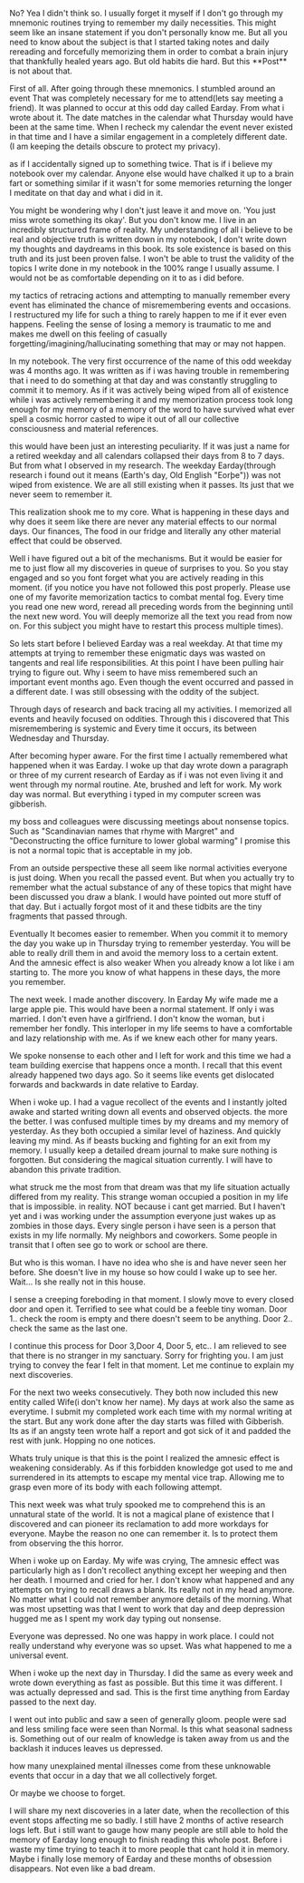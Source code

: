 No? Yea I didn't think so. I usually forget it myself if I don't go through my mnemonic routines trying to remember my daily necessities. This might seem like an insane statement if you don't personally know me. But all you need to know about the subject is that I started taking notes and daily rereading and forcefully memorizing them in order to combat a brain injury that thankfully healed years ago. But old habits die hard. But this \*\*Post\*\* is not about that.

First of all. After going through these mnemonics. I stumbled around an event That was completely necessary for me to attend(lets say meeting a friend). It was planned to occur at this odd day called Earday. From what i wrote about it. The date matches in the calendar what Thursday would have been at the same time. When I recheck my calendar the event never existed in that time and I have a similar engagement in a completely different date. (I am keeping the details obscure to protect my privacy).

as if I accidentally signed up to something twice. That is if i believe my notebook over my calendar. Anyone else would have chalked it up to a brain fart or something similar if it wasn't for some memories returning the longer I meditate on that day and what i did in it.

You might be wondering why I don't just leave it and move on. 'You just miss wrote something its okay'. But you don't know me. I live in an incredibly structured frame of reality. My understanding of all i believe to be real and objective truth is written down in my notebook, I don't write down my thoughts and daydreams in this book. Its sole existence is based on this truth and its just been proven false. I won't be able to trust the validity of the topics I write done in my notebook in the 100% range I usually  assume. I would not be as comfortable depending on it to as i did before.

my tactics of retracing actions and attempting to manually remember every event has eliminated the chance of misremembering events and occasions. I restructured my life for such a thing to rarely happen to me if it ever even happens. Feeling the sense of losing a memory is traumatic to me and makes me dwell on this feeling of casually forgetting/imagining/hallucinating something that may or may not happen.

In my notebook. The very first occurrence of the name of this odd weekday was 4 months ago. It was written as if i was having trouble in remembering that i need to do something at that day and was constantly struggling to commit it to memory. As if it was actively being wiped from all of existence while i was actively remembering it and my memorization process took long enough for my memory of a memory of the word to have survived what ever spell a cosmic horror casted to wipe it out of all our collective consciousness and material references.

this would have been just an interesting peculiarity. If it was just a name for a retired weekday and all calendars collapsed their days from 8 to 7 days. But from what I observed in my research. The weekday Earday(through research i found out it means (Earth's day, Old English "Eorþe")) was not wiped from existence. We are all still existing when it passes. Its just that we never seem to remember it.

This realization shook me to my core. What is happening in these days and why does it seem like there are never any material effects to our normal days. Our finances, The food in our fridge and literally any other material effect that could be observed.

Well i have figured out a bit of the mechanisms. But it would be easier for me to just flow all my discoveries in queue of surprises to you. So you stay engaged and so you font forget what you are actively reading in this moment. (if you notice you have not followed this post properly. Please use one of my favorite memorization tactics to combat mental fog. Every time you read one new word, reread all preceding words from the beginning until the next new word. You will deeply memorize all the text you read from now on. For this subject you might have to restart this process multiple times).

So lets start before I believed Earday was a real weekday. At that time my attempts at trying to remember these enigmatic days was wasted on tangents and real life responsibilities. At this point I have been pulling hair trying to figure out. Why i seem to have miss remembered such an important event months ago. Even though the event occurred and passed in a different date. I was still obsessing with the oddity of the  subject.

Through days of research and back tracing all my activities. I memorized all events and heavily focused on oddities. Through this i discovered that This misremembering is systemic and Every time it occurs, its between Wednesday and Thursday.

After becoming hyper aware. For the first time I actually remembered what happened when it was Earday. I woke up that day wrote down a paragraph or three of my current research of Earday as if i was not even living it and went through my normal routine. Ate, brushed and left for work. My work day was normal. But everything i typed in my computer screen was gibberish.

my boss and colleagues were discussing meetings about nonsense topics. Such as "Scandinavian names that rhyme with Margret"  and "Deconstructing the office furniture to lower global warming" I promise this is not a normal topic that is acceptable in my job.

From an outside perspective these all seem like normal activities everyone is just doing. When you recall the passed event. But when you actually try to remember what the actual substance of any of these topics that might have been discussed you draw a blank. I would have pointed out more stuff of that day. But i actually forgot most of it and these tidbits are the tiny fragments that passed through.

Eventually It becomes easier to remember. When you commit it to memory the day you wake up in Thursday trying to remember yesterday. You will be able to really drill them in and avoid the memory loss to a certain extent. And the amnesic effect is also weaker When you already know a lot like i am starting to. The more you know of what happens in these days, the more you remember.

The next week. I made another discovery. In Earday My wife made me a large apple pie. This would have been a normal statement. If only i was married. I don't even have a girlfriend. I don't know the woman, but i remember her fondly. This interloper in my life seems to have a comfortable and lazy relationship with me. As if we knew each other for many years.

We spoke nonsense to each other and I left for work and this time we had a team building exercise that happens once a month. I recall that this event already happened two days ago. So it seems like events get dislocated forwards and backwards in date relative to Earday.

When i woke up. I had a vague recollect of the events and I instantly jolted awake and started writing down all events and observed objects. the more the better. I was confused multiple times by my dreams and my memory of yesterday. As they both occupied a similar level of haziness. And quickly leaving my mind. As if beasts bucking and fighting for an exit from my memory. I usually keep a detailed dream journal to make sure nothing is forgotten. But considering the magical situation currently. I will have to abandon this private tradition.

what struck me the most from that dream was that my life situation actually differed from my reality. This strange woman occupied a position in my life that is impossible. in reality. NOT because i cant get married. But I haven't yet and i was working under the assumption everyone just wakes up as zombies in those days. Every single person i have seen is a person that exists in my life normally. My neighbors and coworkers. Some people in transit that I often see go to work or school are there.

But who is this woman. I have no idea who she is and have never seen her before. She doesn't live in my house so how could  I wake up to see her. Wait... Is she really not in this house.

I sense a creeping foreboding in that moment. I slowly move to every closed door and open it. Terrified to see what could be a feeble tiny woman. Door 1.. check the room is empty and there doesn't seem to be anything. Door 2.. check the same as the last one.

I continue this process for Door 3,Door 4, Door 5, etc.. I am relieved to see that there is no stranger in my sanctuary. Sorry for frighting you. I am just trying to convey the fear I felt in that moment. Let me continue to explain my next discoveries.

For the next two weeks consecutively. They both now included this new entity called Wife(i don't know her name). My days at work also the same as everytime. I submit my completed work each time with my normal writing at the start. But any work done after the day starts was filled with Gibberish. Its as if an angsty teen wrote half a report and got sick of it and padded the rest with junk. Hopping no one notices.

Whats truly unique is that this is the point I realized the amnesic effect is weakening considerably. As if this forbidden knowledge got used to me and surrendered in its attempts to escape my mental vice trap. Allowing me to grasp even more of its body with each following attempt.

This next week was what truly spooked me to comprehend this is an unnatural state of the world. It is not a magical plane of existence that I discovered and can pioneer its reclamation to add more workdays for everyone. Maybe the reason no one can remember it. Is to protect them from observing the this horror.

When i woke up on Earday. My wife was crying, The amnesic effect was particularly high as I don't recollect anything except her weeping and then her death. I mourned and cried for her. I don't know what happened and any attempts on trying to recall draws a blank. Its really not in my head anymore. No matter what I could not remember anymore details of the morning. What was most upsetting was that I went to work that day and deep depression hugged me as I spent my work day typing out nonsense.

Everyone was depressed. No one was happy in work place. I could not really understand why everyone was so upset. Was what happened to me a universal event.

When i woke up the next day in Thursday. I did the same as every week and wrote down everything as fast as possible. But this time it was different. I was actually depressed and sad. This is the first time anything from Earday passed to the next day.

I went out into public and saw a seen of generally gloom. people were sad and less smiling face were seen than Normal. Is this what seasonal sadness is. Something out of our realm of knowledge is taken away from us and the backlash it induces leaves us depressed.

how many unexplained mental illnesses come from these unknowable events that occur in a day that we all collectively forget.

Or maybe we choose to forget.

I will share my next discoveries in a later date, when the recollection of this event stops affecting me so badly. I still have 2 months of active research logs left. But i still want to gauge how many people are still able to hold the memory of Earday long enough to finish reading this whole post. Before i waste my time trying to teach it to more people that cant hold it in memory. Maybe i finally lose memory of Earday and these months of obsession disappears. Not even like a bad dream.